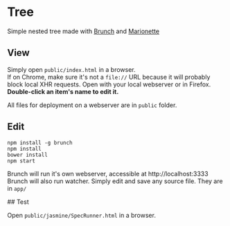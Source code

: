 # Tree
Simple nested tree made with [Brunch](http://brunch.io) and [Marionette](http://marionettejs.com)

## View

Simply open ```public/index.html``` in a browser.  
If on Chrome, make sure it's not a ```file://``` URL because it will probably block local XHR requests. Open with your local webserver or in Firefox.  
**Double-click an item's name to edit it.**

All files for deployment on a webserver are in ```public``` folder.

## Edit

```
npm install -g brunch
npm install
bower install
npm start
```
Brunch will run it's own webserver, accessible at http://localhost:3333
Brunch will also run watcher. Simply edit and save any source file. They are in ```app/```

## Test

Open ```public/jasmine/SpecRunner.html``` in a browser.
